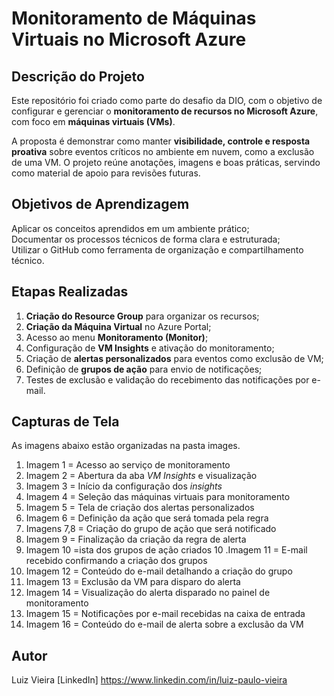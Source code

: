 # Monitoramento de Máquinas Virtuais no Microsoft Azure

## Descrição do Projeto

Este repositório foi criado como parte do desafio da DIO, com o objetivo de configurar e gerenciar o **monitoramento de recursos no Microsoft Azure**, com foco em **máquinas virtuais (VMs)**.

A proposta é demonstrar como manter **visibilidade, controle e resposta proativa** sobre eventos críticos no ambiente em nuvem, como a exclusão de uma VM. O projeto reúne anotações, imagens e boas práticas, servindo como material de apoio para revisões futuras.

##  Objetivos de Aprendizagem
Aplicar os conceitos aprendidos em um ambiente prático;  
Documentar os processos técnicos de forma clara e estruturada;  
Utilizar o GitHub como ferramenta de organização e compartilhamento técnico.

## Etapas Realizadas
1. **Criação do Resource Group** para organizar os recursos;
2. **Criação da Máquina Virtual** no Azure Portal;
3. Acesso ao menu **Monitoramento (Monitor)**;
4. Configuração de **VM Insights** e ativação do monitoramento;
5. Criação de **alertas personalizados** para eventos como exclusão de VM;
6. Definição de **grupos de ação** para envio de notificações;
7. Testes de exclusão e validação do recebimento das notificações por e-mail.


## Capturas de Tela
As imagens abaixo estão organizadas na pasta images.

1. Imagem 1 = Acesso ao serviço de monitoramento 
2. Imagem 2 = Abertura da aba *VM Insights* e visualização 
3. Imagem 3 = Início da configuração dos *insights* 
4. Imagem 4 = Seleção das máquinas virtuais para monitoramento 
5. Imagem 5 = Tela de criação dos alertas personalizados 
6. Imagem 6 = Definição da ação que será tomada pela regra 
7. Imagens 7,8 = Criação do grupo de ação que será notificado 
8. Imagem 9 = Finalização da criação da regra de alerta 
9. Imagem 10 =ista dos grupos de ação criados 
10 .Imagem 11 = E-mail recebido confirmando a criação dos grupos 
11. Imagem 12 = Conteúdo do e-mail detalhando a criação do grupo 
12. Imagem 13 = Exclusão da VM para disparo do alerta 
13. Imagem 14 = Visualização do alerta disparado no painel de monitoramento 
14. Imagem 15 = Notificações por e-mail recebidas na caixa de entrada 
15. Imagem 16 = Conteúdo do e-mail de alerta sobre a exclusão da VM 


##  Autor
Luiz Vieira [LinkedIn] https://www.linkedin.com/in/luiz-paulo-vieira
